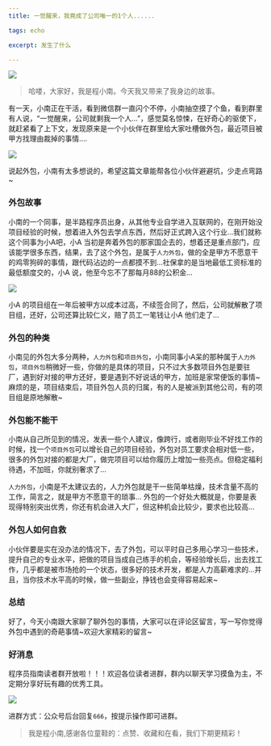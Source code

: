 ```yaml
---
title: 一觉醒来，我竟成了公司唯一的1个人......

tags: echo

excerpt: 发生了什么

---
```


![](https://navtool.gitee.io/blog/assets/imgs/20221123/112300.png)


>哈喽，大家好，我是程小南。今天我又带来了我身边的故事。

有一天，小南正在干活，看到微信群一直闪个不停，小南抽空摸了个鱼，看到群里有人说，“一觉醒来，公司就剩我一个人...”，感觉莫名惊悚，在好奇心的驱使下，就赶紧看了上下文，发现原来是一个小伙伴在群里给大家吐槽做外包，最近项目被甲方找理由裁掉的事情....

![](https://navtool.gitee.io/blog/assets/imgs/20221123/112301.png)

说起外包，小南有太多想说的，希望这篇文章能帮各位小伙伴避避坑，少走点弯路~

### 外包故事

小南的一个同事，是半路程序员出身，从其他专业自学进入互联网的，在刚开始没项目经验的时候，想着进入外包去学点东西，然后好正式跨入这个行业...我们就称这个同事为小A吧，小A 当初是奔着外包的那家国企去的，想着还是重点部门，应该能学很多东西，结果，去了这个外包，是属于`人力外包`，做的全是甲方不愿意干的鸡零狗碎的事情，跟代码沾边的一点都摸不到...社保拿的是当地最低工资标准的最低额度交的，小A 说，他至今忘不了那每月88的公积金...

![](https://navtool.gitee.io/blog/assets/imgs/20221123/112302.png)

小A 的项目组在一年后被甲方以成本过高，不续签合同了，然后，公司就解散了项目组，还好，公司还算比较仁义，赔了员工一笔钱让小A 他们走了...

### 外包的种类

小南见的外包大多分两种，`人力外包`和`项目外包`，小南同事小A呆的那种属于`人力外包`，`项目外包`稍微好一些，你做的是具体的项目，只不过大多数项目外包是要驻厂，遇到好对接的甲方还好，要是遇到不好说话的甲方，加班是家常便饭的事情~麻烦的是，项目结束后，项目外包人员的归属，有的人是被派到其他公司，有的项目组是原地解散~

### 外包能不能干

小南从自己所见到的情况，发表一些个人建议，像跨行，或者刚毕业不好找工作的时候，找一个`项目外包`可以增长自己的项目经验，外包对员工要求会相对低一些，很多的外包对接的都是大厂，做完项目可以给你履历上增加一些亮点。但稳定福利待遇，不加班，你就别奢求了...

`人力外包`，小南是不太建议去的，人力外包就是干一些简单枯燥，技术含量不高的工作，简言之，就是甲方不愿意干的琐事... 外包的一个好处大概就是，你要是表现得特别突出优秀，你还有机会进入大厂，但这种机会比较少，要求也比较高...

### 外包人如何自救

小伙伴要是实在没办法的情况下，去了外包，可以平时自己多用心学习一些技术，提升自己的专业水平，把做的项目当成自己练手的机会，等经验增长后，出去找工作，几乎都是被市场抢的一个状态，很多好的技术开发，都是人力高薪难求的...并且，当你技术水平高的时候，做一些副业，挣钱也会变得容易起来~

### 总结

好了，今天小南跟大家聊了聊外包的事情，大家可以在评论区留言，写一写你觉得外包中遇到的奇葩事情~欢迎大家精彩的留言~

### 好消息

程序员指南读者群开放啦！！！欢迎各位读者进群，群内以聊天学习摸鱼为主，不定期分享好玩有趣的优秀工具。

![](https://navtool.gitee.io/blog/assets/imgs/20221123/112303.png)

进群方式：公众号后台回复`666`，按提示操作即可进群。

> 我是程小南,感谢各位童鞋的：点赞、收藏和在看，我们下期更精彩！